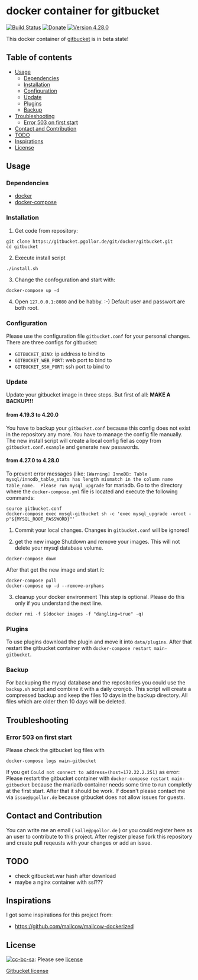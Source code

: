# docker container for gitbucket

[![Build Status](https://jenkins.pgollor.de/job/gitbucket-docker-master/badge/icon)](https://jenkins.pgollor.de/job/gitbucket-docker-master/)
[![Donate](https://img.shields.io/badge/Donate-PayPal-green.svg)](https://paypal.me/pgollor)
[![Version 4.28.0](https://img.shields.io/badge/gitbucket_version-4.28.0-blue.svg)](https://github.com/gitbucket/gitbucket/releases/tag/4.28.0)

This docker container of [gitbucket](https://github.com/gitbucket/gitbucket.git) is in beta state!


## Table of contents 

  - [Usage](#section-id-5)
    - [Dependencies](#section-id-7)
    - [Installation](#section-id-11)
    - [Configuration](#section-id-38)
    - [Update](#section-id-46)
    - [Plugins](#section-id-71)
    - [Backup](#section-id-76)
  - [Troubleshooting](#section-id-82)
    - [Error 503 on first start](#section-id-84)
  - [Contact and Contribution](#section-id-95)
  - [TODO](#section-id-100)
  - [Inspirations](#section-id-105)
  - [License](#section-id-110)
  

<div id='section-id-5'/>

## Usage

<div id='section-id-7'/>

### Dependencies
- [docker](https://docs.docker.com/engine/installation/)
- [docker-compose](https://docs.docker.com/compose/install/)

<div id='section-id-11'/>


### Installation

1. Get code from repository:
```
git clone https://gitbucket.pgollor.de/git/docker/gitbucket.git
cd gitbucket
```

2. Execute install script
```
./install.sh
```

3. Change the confoguration and start with:
```
docker-compose up -d
```

4. Open `127.0.0.1:8080` and be habby. :-)
Default user and passwort are both root.


<div id='section-id-38'/>

### Configuration
Please use the configuration file `gitbucket.conf` for your personal changes.
There are three configs for gitbucket:
- `GITBUCKET_BIND`: ip address to bind to
- `GITBUCKET_WEB_PORT`: web port to bind to
- `GITBUCKET_SSH_PORT`: ssh port to bind to


<div id='section-id-46'/>

### Update
Update your gitbucket image in three steps.
But first of all: **MAKE A BACKUP!!!**

#### from 4.19.3 to 4.20.0
You have to backup your `gitbucket.conf` because this config does not exist in the repository any more.
You have to manage the config file manually.
The new install script will create a local config fiel as copy from `gitbucket.conf.example` and generate new passwords.

#### from 4.27.0 to 4.28.0

To prevent error messages (like: `[Warning] InnoDB: Table mysql/innodb_table_stats has length mismatch in the column name table_name.  Please run mysql_upgrade` for mariadb.
Go to the directory where the `docker-compose.yml` file is located and execute the following commands:

```
source gitbucket.conf
docker-compose exec mysql-gitbucket sh -c 'exec mysql_upgrade -uroot -p"${MYSQL_ROOT_PASSWORD}"'
```

1. Commit your local changes. Changes in `gitbucket.conf` will be ignored!

2. get the new image
Shutdown and remove your images. This will not delete your mysql database volume.
```
docker-compose down
```
After that get the new image and start it:
```
docker-compose pull
docker-compose up -d --remove-orphans
```

3. cleanup your docker environment
This step is optional. Please do this only if you understand the next line.
```
docker rmi -f $(docker images -f "dangling=true" -q)
```



<div id='section-id-71'/>

### Plugins
To use plugins download the plugin and move it into `data/plugins`.
After that restart the gitbucket container with `docker-compose restart main-gitbucket`.


<div id='section-id-76'/>

### Backup
For backuping the mysql database and the repositories you could use the `backup.sh` script and combine it with a daily cronjob.
This script will create a compressed backup and keep the files 10 days in the backup directory.
All files which are older then 10 days will be deleted.


<div id='section-id-82'/>

## Troubleshooting

<div id='section-id-84'/>

### Error 503 on first start
Please check the gitbucket log files with
```
docker-compose logs main-gitbucket
```
If you get `Could not connect to address=(host=172.22.2.251)` as error:
Please restart the gitbucket container with `docker-compose restart main-gitbucket` because the mariadb container needs some time to run completly at the first start.
After that it should be work.
If doesn't please contact me via `issue@pgollor.de` because gitbucket does not allow issues for guests.


<div id='section-id-95'/>

## Contact and Contribution
You can write me an email ( `kalle@pgollor.de` ) or you could register here as an user to contribute to this project.
After register please fork this repository and create pull reqeusts with your changes or add an issue.


<div id='section-id-100'/>

## TODO
- check gitbucket.war hash after download
- maybe a nginx container with ssl???


<div id='section-id-105'/>

## Inspirations
I got some inspirations for this project from:
- https://github.com/mailcow/mailcow-dockerized


<div id='section-id-110'/>

## License
[![cc-bc-sa](https://i.creativecommons.org/l/by-sa/4.0/88x31.png)](http://creativecommons.org/licenses/by-sa/4.0/): Please see [license](LICENSE.md)

[Gitbucket license](https://github.com/gitbucket/gitbucket/blob/master/LICENSE)
